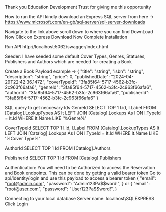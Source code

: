 Thank you Education Development Trust for giving me this opportunity

How to run the API 
kindly download an Express SQL server from here -> https://www.microsoft.com/en-gb/sql-server/sql-server-downloads

Navigate to the link above
scroll down to where you can find DownLoad Now
Click on Express Download Now
Complete Installation 

Run API
http://localhost:5062/swagger/index.html

Seeder:
I have seeded some default Cover Types, Genres, Statuses, Publishers and Authors which are needed for creating a Book

Create a Book Payload example -> 
{
  "title": "string",
  "isbn": "string",
  "description": "string",
  "price": 0,
  "publishedDate": "2024-04-29T22:42:36.147Z",
  "coverTypeId": "3fa85f64-5717-4562-b3fc-2c963f66afa6",
  "genreId": "3fa85f64-5717-4562-b3fc-2c963f66afa6",
  "authorId": "3fa85f64-5717-4562-b3fc-2c963f66afa6",
  "publisherId": "3fa85f64-5717-4562-b3fc-2c963f66afa6"
}

SQL query to get neccesary Ids 
GenreId
SELECT TOP 1 l.id, l.Label FROM [Catalog].LookupTypes AS lt
LEFT JOIN [Catalog].Lookups As l
ON l.TypeId = lt.Id
WHERE lt.Name LIKE '%Genre%'

CoverTypeId
SELECT TOP 1 l.id, l.Label FROM [Catalog].LookupTypes AS lt
LEFT JOIN [Catalog].Lookups As l
ON l.TypeId = lt.Id
WHERE lt.Name LIKE '%Cover Type%'

AuthorId
SELECT TOP 1 Id FROM [Catalog].Authors

PublisherId 
SELECT TOP 1 Id FROM [Catalog].Publishers


Authentication: You will need to be Authorized to access the Reservation and Book endpoints. This can be done by getting a valid bearer token
Go to api/identity/login and use this payload to access a bearer token
{
  "email": "root@admin.com",
  "password": "Admin123Pa$$word!",
}
or 
{
  "email": "root@user.com",
  "password": "User123Pa$$word!",
}

Connecting to your local database
Server name: localhost\SQLEXPRESS
Click Login


